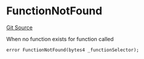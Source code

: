 # FunctionNotFound
[Git Source](https://github.com/thrackle-io/tron/blob/29c0f577f4a40a4ed7ae1702ee35ca11ff1ccfaf/src/client/token/handler/diamond/HandlerDiamond.sol)

When no function exists for function called


```solidity
error FunctionNotFound(bytes4 _functionSelector);
```

